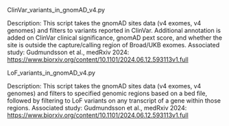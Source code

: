 ClinVar_variants_in_gnomAD_v4.py

Description: This script takes the gnomAD sites data (v4 exomes, v4 genomes) and filters to variants reported in ClinVar. 
Additional annotation is added on ClinVar clinical significance, gnomAD pext score, and whether the site is outside the capture/calling region of Broad/UKB exomes.
Associated study: Gudmundsson et al., medRxiv 2024: https://www.biorxiv.org/content/10.1101/2024.06.12.593113v1.full

LoF_variants_in_gnomAD_v4.py

Description: This script takes the gnomAD sites data (v4 exomes, v4 genomes) and filters to specified genomic regions based on a bed file, 
followed by filtering to LoF variants on any transcript of a gene within those regions.
Associated study: Gudmundsson et al., medRxiv 2024: https://www.biorxiv.org/content/10.1101/2024.06.12.593113v1.full
